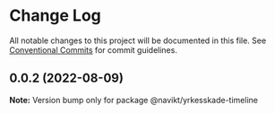 # Change Log

All notable changes to this project will be documented in this file.
See [Conventional Commits](https://conventionalcommits.org) for commit guidelines.

## 0.0.2 (2022-08-09)

**Note:** Version bump only for package @navikt/yrkesskade-timeline
